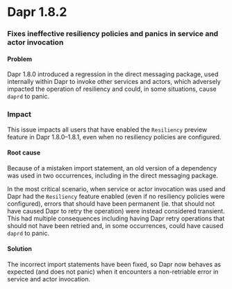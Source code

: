 # Dapr 1.8.2

### Fixes ineffective resiliency policies and panics in service and actor invocation

#### Problem

Dapr 1.8.0 introduced a regression in the direct messaging package, used internally within Dapr to invoke other services and actors, which adversely impacted the operation of resiliency and could, in some situations, cause `daprd` to panic.

### Impact

This issue impacts all users that have enabled the `Resiliency` preview feature in Dapr 1.8.0–1.8.1, even when no resiliency policies are configured.

#### Root cause

Because of a mistaken import statement, an old version of a dependency was used in two occurrences, including in the direct messaging package.

In the most critical scenario, when service or actor invocation was used and Dapr had the `Resiliency` feature enabled (even if no resiliency policies were configured), errors that should have been permanent (ie. that should not have caused Dapr to retry the operation) were instead considered transient. This had multiple consequences including having Dapr retry operations that should not have been retried and, in some occurrences, could have caused `daprd` to panic.

#### Solution

The incorrect import statements have been fixed, so Dapr now behaves as expected (and does not panic) when it encounters a non-retriable error in service and actor invocation.
